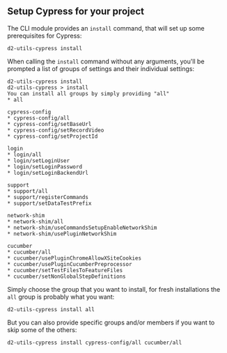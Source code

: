 ## Setup Cypress for your project

The CLI module provides an `install` command, that will set up some
prerequisites for Cypress:

```
d2-utils-cypress install
```

When calling the `install` command without any arguments, you'll be prompted a
list of groups of settings and their individual settings:

```
d2-utils-cypress install
d2-utils-cypress > install
You can install all groups by simply providing "all"
* all

cypress-config
* cypress-config/all
* cypress-config/setBaseUrl
* cypress-config/setRecordVideo
* cypress-config/setProjectId

login
* login/all
* login/setLoginUser
* login/setLoginPassword
* login/setLoginBackendUrl

support
* support/all
* support/registerCommands
* support/setDataTestPrefix

network-shim
* network-shim/all
* network-shim/useCommandsSetupEnableNetworkShim
* network-shim/usePluginNetworkShim

cucumber
* cucumber/all
* cucumber/usePluginChromeAllowXSiteCookies
* cucumber/usePluginCucumberPreprocessor
* cucumber/setTestFilesToFeatureFiles
* cucumber/setNonGlobalStepDefinitions
```

Simply choose the group that you want to install, for fresh installations the
`all` group is probably what you want:

```
d2-utils-cypress install all
```

But you can also provide specific groups and/or members if you want to skip
some of the others:

```
d2-utils-cypress install cypress-config/all cucumber/all
```
